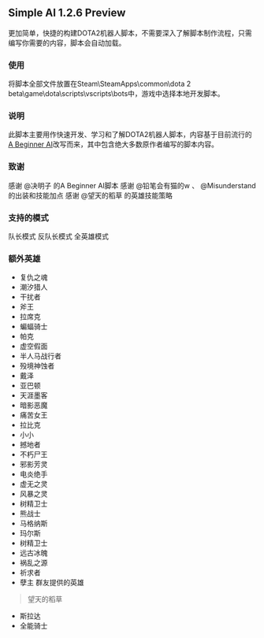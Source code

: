## Simple AI 1.2.6 Preview
更加简单，快捷的构建DOTA2机器人脚本，不需要深入了解脚本制作流程，只需编写你需要的内容，脚本会自动加载。

### 使用
将脚本全部文件放置在Steam\SteamApps\common\dota 2 beta\game\dota\scripts\vscripts\bots中，游戏中选择本地开发脚本。

### 说明
此脚本主要用作快速开发、学习和了解DOTA2机器人脚本，内容基于目前流行的[A Beginner AI](https://steamcommunity.com/sharedfiles/filedetails/?id=1573671599)改写而来，其中包含绝大多数原作者编写的脚本内容。

### 致谢
感谢 @决明子 的A Beginner AI脚本
感谢 @铅笔会有猫的w 、 @Misunderstand 的出装和技能加点
感谢 @望天的稻草 的英雄技能策略

### 支持的模式
队长模式
反队长模式
全英雄模式

### 额外英雄
- 复仇之魂
- 潮汐猎人
- 干扰者
- 斧王
- 拉席克
- 蝙蝠骑士
- 帕克
- 虚空假面
- 半人马战行者
- 殁境神蚀者
- 戴泽
- 亚巴顿
- 天涯墨客
- 暗影恶魔
- 痛苦女王
- 拉比克
- 小小
- 撼地者
- 不朽尸王
- 邪影芳灵
- 电炎绝手
- 虚无之灵
- 风暴之灵
- 树精卫士
- 熊战士
- 马格纳斯
- 玛尔斯
- 树精卫士
- 远古冰魄
- 祸乱之源
- 祈求者
- 孽主
群友提供的英雄
> 望天的稻草
- 斯拉达
- 全能骑士